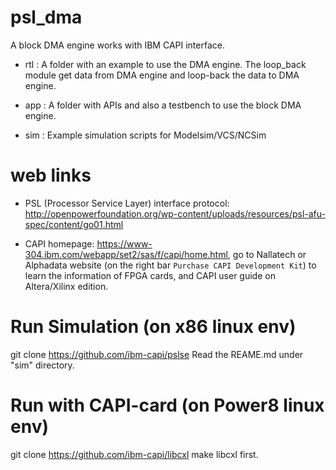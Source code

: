 # psl_dma
A block DMA engine works with IBM CAPI interface.

* rtl :
    A folder with an example to use the DMA engine.
    The loop_back module get data from DMA engine and loop-back the data to DMA engine.

* app :
    A folder with APIs and also a testbench to use the block DMA engine.


* sim :
        Example simulation scripts for Modelsim/VCS/NCSim

# web links

* PSL (Processor Service Layer) interface protocol: http://openpowerfoundation.org/wp-content/uploads/resources/psl-afu-spec/content/go01.html

* CAPI homepage: https://www-304.ibm.com/webapp/set2/sas/f/capi/home.html, go to Nallatech or Alphadata website (on the right bar `Purchase CAPI Development Kit`) to learn the information of FPGA cards, and CAPI user guide on Altera/Xilinx edition. 

# Run Simulation (on x86 linux env)
git clone https://github.com/ibm-capi/pslse
Read the REAME.md under "sim" directory. 

# Run with CAPI-card (on Power8 linux env)
git clone https://github.com/ibm-capi/libcxl
make libcxl first. 
